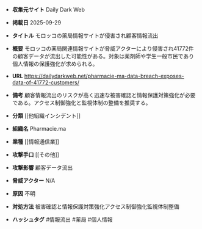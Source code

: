 - **収集元サイト**
Daily Dark Web

- **掲載日**
2025-09-29

- **タイトル**
モロッコの薬局情報サイトが侵害され顧客情報流出

- **概要**
モロッコの薬局関連情報サイトが脅威アクターにより侵害され41772件の顧客データが流出した可能性がある。対象は薬剤師や学生一般市民であり個人情報の保護強化が求められる。

- **URL**
https://dailydarkweb.net/pharmacie-ma-data-breach-exposes-data-of-41772-customers/

- **備考**
顧客情報流出のリスクが高く迅速な被害確認と情報保護対策強化が必要である。アクセス制御強化と監視体制の整備を推奨する。

- **分類**
[[他組織インシデント]]

- **組織名**
Pharmacie.ma

- **業種**
[[情報通信業]]

- **攻撃手口**
[[その他]]

- **攻撃影響**
顧客データ流出

- **脅威アクター**
N/A

- **原因**
不明

- **対処方法**
被害確認と情報保護対策強化アクセス制御強化監視体制整備

- **ハッシュタグ**
#情報流出 #薬局 #個人情報
